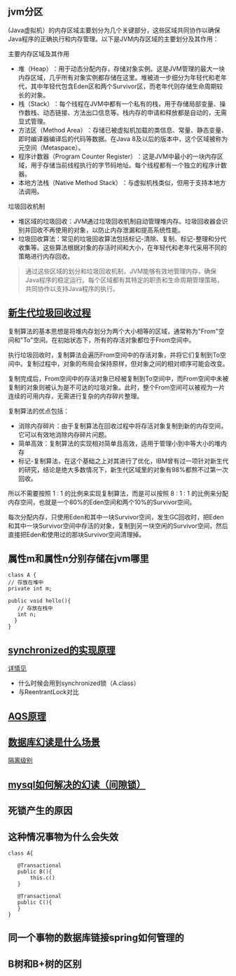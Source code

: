 jvm分区
-----
(Java虚拟机）的内存区域主要划分为几个关键部分，这些区域共同协作以确保Java程序的正确执行和内存管理。以下是JVM内存区域的主要划分及其作用：

‌主要内存区域及其作用‌
* ‌堆（Heap）‌：用于动态分配内存，存储对象实例。这是JVM管理的最大一块内存区域，几乎所有对象实例都存储在这里。堆被进一步细分为年轻代和老年代，其中年轻代包含‌Eden区和两个Survivor区，而老年代则存储生命周期较长的对象。
* ‌栈（Stack）‌：每个线程在JVM中都有一个私有的栈，用于存储局部变量、操作数栈、动态链接、方法出口信息等。栈内存的申请和释放都是自动的，无需显式管理。
* 方法区（Method Area）‌：存储已被虚拟机加载的类信息、常量、静态变量、即时编译器编译后的代码等数据。在Java 8及以后的版本中，这个区域被称为元空间（Metaspace）。
* ‌程序计数器（Program Counter Register）‌：这是JVM中最小的一块内存区域，用于存储当前线程执行的字节码地址。每个线程都有一个独立的程序计数器。
* ‌本地方法栈（Native Method Stack）‌：与虚拟机栈类似，但用于支持本地方法调用。

‌垃圾回收机制‌
* ‌堆区域的垃圾回收‌：JVM通过垃圾回收机制自动管理堆内存。垃圾回收器会识别并回收不再使用的对象，以防止内存泄漏和提高系统性能。
* ‌垃圾回收算法‌：常见的垃圾回收算法包括标记-清除、复制、标记-整理和分代收集等。这些算法根据对象的存活时间和大小，在年轻代和老年代采用不同的策略进行内存回收。
> 通过这些区域的划分和垃圾回收机制，JVM能够有效地管理内存，确保Java程序的稳定运行。每个区域都有其特定的职责和生命周期管理策略，共同协作以支持Java程序的执行。‌

[新生代垃圾回收过程](https://blog.csdn.net/m0_58221836/article/details/138186592)
-----
复制算法的基本思想是将堆内存划分为两个大小相等的区域，通常称为"From"空间和"To"空间。在初始状态下，所有的存活对象都位于From空间中。

执行垃圾回收时，复制算法会遍历From空间中的存活对象，并将它们复制到To空间中。复制过程中，对象的布局会保持原样，但对象之间的相对顺序可能会改变。

复制完成后，From空间中的存活对象已经被复制到To空间中，而From空间中未被复制的对象则被认为是不可达的垃圾对象。此时，整个From空间可以被视为一片连续的可用内存，无需进行复杂的内存碎片整理。

复制算法的优点包括：

* 消除内存碎片：由于复制算法在回收过程中将存活对象复制到新的内存空间，它可以有效地消除内存碎片问题。
* 简单高效：复制算法的实现相对简单且高效，适用于管理小到中等大小的堆内存
* 标记-复制算法，在这个基础之上对其进行了优化，IBM曾有过一项针对新生代的研究，结论是绝大多数情况下，新生代区域里的对象有98%都熬不过第一次回收。

所以不需要按照 1 : 1 的比例来实现复制算法，而是可以按照 8 : 1 : 1 的比例来分配内存空间，也就是一个80%的Eden空间和两个10%的Survivor空间。

每次分配内存，只使用Eden和其中一块Survivor空间，发生GC回收时，把Eden和其中一块Survivor空间中存活的对象，复制到另一块空闲的Survivor空间，然后直接把Eden和使用过的那块Survivor空间清理掉。

属性m和属性n分别存储在jvm哪里
-----
````
class A {
// 存放在堆中
private int m;

public void hello(){
   // 存放在栈中
   int n;
  }
}
````

[synchronized的实现原理]()
-----
[详情见](./sun-summarize-base-java/src/main/java/synchronizeds/README.md)
* 什么时候会用到synchronized锁（A.class）
* 与ReentrantLock对比

[AQS原理](https://javaguide.cn/java/concurrent/aqs.html)
------

[数据库幻读是什么场景](https://www.cnblogs.com/a-phper/p/10313933.html)
----
[隔离级别](https://www.cnblogs.com/vipstone/p/16422573.html)

[mysql如何解决的幻读（间隙锁）](https://note.youdao.com/s/Ve6g3HL)
-----

死锁产生的原因
-----

这种情况事物为什么会失效
------
````
class A{

   @Transactional
   public B(){
       this.c()
   }

   @Transactional
   public C(){
   }
}
````
同一个事物的数据库链接spring如何管理的
------

B树和B+树的区别
------






